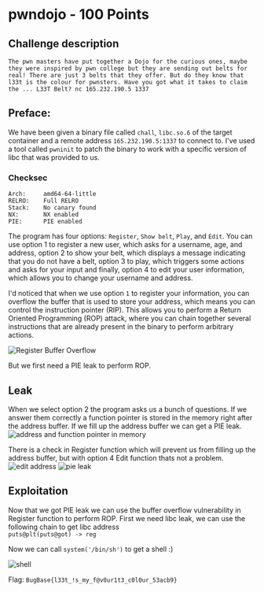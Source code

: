 # pwndojo - 100 Points

## Challenge description
```The pwn masters have put together a Dojo for the curious ones, maybe they were inspired by pwn college but they are sending out belts for real! There are just 3 belts that they offer. But do they know that l33t is the colour for pwnsters. Have you got what it takes to claim the ... L33T Belt? nc 165.232.190.5 1337```

## Preface:

We have been given a binary file called `chall`, `libc.so.6` of the target container and a remote address `165.232.190.5:1337` to connect to. I've used a tool called `pwninit` to patch the binary to work with a specific version of libc that was provided to us.

### Checksec
```
Arch:     amd64-64-little
RELRO:    Full RELRO
Stack:    No canary found
NX:       NX enabled
PIE:      PIE enabled
```

The program has four options: `Register`, `Show belt`, `Play`, and `Edit`. You can use option 1 to register a new user, which asks for a username, age, and address, option 2 to show your belt, which displays a message indicating that you do not have a belt, option 3 to play, which triggers some actions and asks for your input and finally, option 4 to edit your user information, which allows you to change your username and address.

I'd noticed that when we use option `1` to register your information, you can overflow the buffer that is used to store your address, which means you can control the instruction pointer (RIP). This allows you to perform a Return Oriented Programming (ROP) attack, where you can chain together several instructions that are already present in the binary to perform arbitrary actions.

![Register Buffer Overflow](./image/1_register.png)

But we first need a PIE leak to perform ROP.

## Leak

When we select option 2 the program asks us a bunch of questions. If we answer them correctly a function pointer is stored in the memory right after the address buffer. If we fill up the address buffer we can get a PIE leak. 
![address and function pointer in memory](./image/2_memory.png)

There is a check in Register function which will prevent us from filling up the address buffer, but with option 4 Edit function thats not a problem.
![edit address](./image/3_edit_address.png)
![pie leak](./image/4_pie_leak.png)

## Exploitation
Now that we got PIE leak we can use the buffer overflow vulnerability in Register function to perform ROP. First we need libc leak, we can use the following chain to get libc address\
`puts@plt(puts@got) -> reg`

Now we can call `system('/bin/sh')` to get a shell :)

![shell](./image/5_shell.png)


Flag: `BugBase{l33t_!s_my_f@v0ur1t3_c0l0ur_53acb9}`
